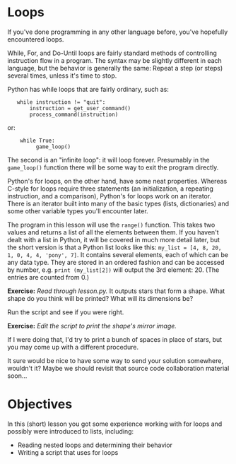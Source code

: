 # Loops

If you've done programming in any other language before, you've hopefully encountered loops.

While, For, and Do-Until loops are fairly standard methods of controlling instruction flow in a
program. The syntax may be slightly different in each language, but the behavior is generally the
same: Repeat a step (or steps) several times, unless it's time to stop.

Python has while loops that are fairly ordinary, such as:

       while instruction != "quit":
           instruction = get_user_command()
           process_command(instruction)

or:

        while True:
             game_loop()


The second is an "infinite loop": it will loop forever. Presumably in the `game_loop()` function
there will be some way to exit the program directly.

Python's for loops, on the other hand, have some neat properties. Whereas C-style for loops
require three statements (an initialization, a repeating instruction, and a comparison), Python's
for loops work on an iterator. There is an iterator built into many of the basic types (lists,
dictionaries) and some other variable types you'll encounter later.

The program in this lesson will use the `range()` function. This takes two values and returns a
list of all the elements between them. If you haven't dealt with a list in Python, it will be
covered in much more detail later, but the short version is that a Python list looks like this:
`my_list = [4, 8, 20, 1, 0, 4, 4, 'pony', 7]`. It contains several elements, each of which can be
any data type. They are stored in an ordered fashion and can be accessed by number, e.g. `print
(my_list[2])` will output the 3rd element: 20. (The entries are counted from 0.)

**Exercise:** _Read through lesson.py._ It outputs stars that form a shape. What shape do you
think will be printed? What will its dimensions be?

Run the script and see if you were right.

**Exercise:** _Edit the script to print the shape's mirror image._

If I were doing that, I'd try to print a bunch of spaces in place of stars, but you may come up
with a different procedure.

It sure would be nice to have some way to send your solution somewhere, wouldn't it? Maybe we
should revisit that source code collaboration material soon...

# Objectives

In this (short) lesson you got some experience working with for loops and possibly were
introduced to lists, including:

* Reading nested loops and determining their behavior
* Writing a script that uses for loops

